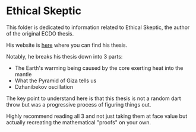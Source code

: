 # Ethical Skeptic

This folder is dedicated to information related to Ethical Skeptic, the author of the original ECDO thesis.

His website is [here](https://theethicalskeptic.com/) where you can find his thesis.

Notably, he breaks his thesis down into 3 parts:
- The Earth's warming being caused by the core exerting heat into the mantle
- What the Pyramid of Giza tells us
- Dzhanibekov oscillation

The key point to understand here is that this thesis is not a random dart throw but was a progressive process of figuring things out.

Highly recommend reading all 3 and not just taking them at face value but actually recreating the mathematical "proofs" on your own.
